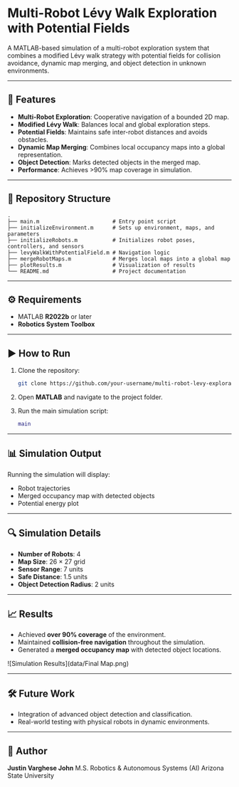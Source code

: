 # Multi-Robot Lévy Walk Exploration with Potential Fields

A MATLAB-based simulation of a multi-robot exploration system that combines a modified Lévy walk strategy with potential fields for collision avoidance, dynamic map merging, and object detection in unknown environments.

---

## 🚀 Features

* **Multi-Robot Exploration**: Cooperative navigation of a bounded 2D map.
* **Modified Lévy Walk**: Balances local and global exploration steps.
* **Potential Fields**: Maintains safe inter-robot distances and avoids obstacles.
* **Dynamic Map Merging**: Combines local occupancy maps into a global representation.
* **Object Detection**: Marks detected objects in the merged map.
* **Performance**: Achieves >90% map coverage in simulation.

---

## 📂 Repository Structure

```
.
├── main.m                       # Entry point script
├── initializeEnvironment.m      # Sets up environment, maps, and parameters
├── initializeRobots.m           # Initializes robot poses, controllers, and sensors
├── levyWalkWithPotentialField.m # Navigation logic
├── mergeRobotMaps.m             # Merges local maps into a global map
├── plotResults.m                # Visualization of results
└── README.md                    # Project documentation
```

---

## ⚙️ Requirements

* MATLAB **R2022b** or later
* **Robotics System Toolbox**

---

## ▶️ How to Run

1. Clone the repository:

   ```bash
   git clone https://github.com/your-username/multi-robot-levy-exploration.git
   ```
2. Open **MATLAB** and navigate to the project folder.
3. Run the main simulation script:

   ```matlab
   main
   ```

---

## 📊 Simulation Output

Running the simulation will display:

* Robot trajectories
* Merged occupancy map with detected objects
* Potential energy plot

---

## 🔍 Simulation Details

* **Number of Robots**: 4
* **Map Size**: 26 × 27 grid
* **Sensor Range**: 7 units
* **Safe Distance**: 1.5 units
* **Object Detection Radius**: 2 units

---

## 📈 Results

* Achieved **over 90% coverage** of the environment.
* Maintained **collision-free navigation** throughout the simulation.
* Generated a **merged occupancy map** with detected object locations.

![Simulation Results](data/Final Map.png)

---

## 🛠️ Future Work

* Integration of advanced object detection and classification.
* Real-world testing with physical robots in dynamic environments.

---

## 👤 Author

**Justin Varghese John**
M.S. Robotics & Autonomous Systems (AI)
Arizona State University
